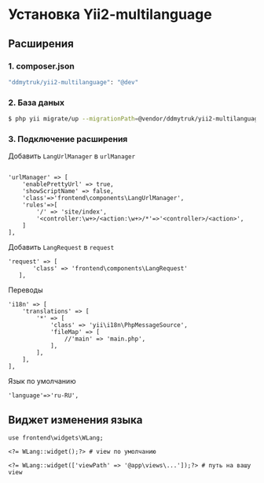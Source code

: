 # Установка Yii2-multilanguage

## Расширения

### 1. composer.json

```bash
"ddmytruk/yii2-multilanguage": "@dev"
```

### 2. База даных

```bash
$ php yii migrate/up --migrationPath=@vendor/ddmytruk/yii2-multilanguage/migrations
```

### 3. Подключение расширения

Добавить `LangUrlManager` в `urlManager`
```

'urlManager' => [
    'enablePrettyUrl' => true,
    'showScriptName' => false,
    'class'=>'frontend\components\LangUrlManager',
    'rules'=>[
        '/' => 'site/index',
        '<controller:\w+>/<action:\w+>/*'=>'<controller>/<action>',
    ]
],
```

Добавить `LangRequest` в `request`

```
'request' => [
       'class' => 'frontend\components\LangRequest'
   ],
```
Переводы
```
'i18n' => [
    'translations' => [
        '*' => [
            'class' => 'yii\i18n\PhpMessageSource',
            'fileMap' => [
                //'main' => 'main.php',
            ],
        ],
    ],
],
```
Язык по умолчанию
```
'language'=>'ru-RU',
```


## Виджет изменения языка

```
use frontend\widgets\WLang;
 
<?= WLang::widget();?> # view по умолчанию
 
<?= WLang::widget(['viewPath' => '@app\views\...']);?> # путь на вашу view
```